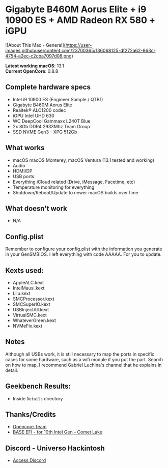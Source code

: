 # Gigabyte B460M Aorus Elite + i9 10900 ES + AMD Radeon RX 580 + iGPU

![About This Mac - General][(https://user-images.githubusercontent.com/23700365/136068125-df272a62-863c-4754-a2ec-c2cba7097d08.png)](https://raw.githubusercontent.com/viniciuspetrachin/EFI-GIGABYTE-B460M-ELITE-i9-10900-ES-RX-580-WITH-UHD-630/main/Details/about%20this%20mac.png)

**Latest working macOS**: 13.1
<br>
**Current OpenCore**: 0.8.8

## Complete hardware specs
- Intel i9 10900 ES (Engineer Sample / QTB1)
- Gigabyte B460M Aorus Elite
- Realtek® ALC1200 codec
- iGPU Intel UHD 630
- WC DeepCool Gammaxx L240T Blue
- 2x 8Gb DDR4 2933Mhz Team Group
- SSD NVME Gen3 - XPG 512Gb

## What works
- macOS macOS Monterey, macOS Ventura (13.1 tested and working)
- Audio
- HDMI/DP
- USB ports
- Everything iCloud related (Drive, iMessage, Facetime, etc)
- Temperature monitoring for everything
- Shutdown/Reboot/Update to newer macOS builds over time

## What doesn't work
- N/A

## Config.plist
Remember to configure your config.plist with the information you generate in your GenSMBIOS. I left everything with code AAAAA. For you to update.

## Kexts used:
- AppleALC.kext
- IntelMausi.kext
- Lilu.kext
- SMCProcessor.kext
- SMCSuperIO.kext
- USBInjectAll.kext
- VirtualSMC.kext
- WhateverGreen.kext
- NVMeFix.kext

## Notes
Although all USBs work, it is still necessary to map the ports in specific cases for some hardware, such as a wifi module if you put the part. Search on how to map, I recommend Gabriel Luchina's channel that he explains in detail.

## Geekbench Results:
- Inside `Details` directory

## Thanks/Credits
- [Opencore Team](https://dortania.github.io/getting-started/)
- [BASE EFI - for 10th Intel Gen - Comet Lake](https://github.com/luchina-gabriel/BASE-EFI-INTEL-DESKTOP-10THGEN-COMET-LAKE)

## Discord - Universo Hackintosh
- [Access Discord](https://discord.universohackintosh.com.br)
